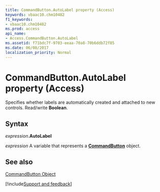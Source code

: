 ```yaml
---
title: CommandButton.AutoLabel property (Access)
keywords: vbaac10.chm10482
f1_keywords:
- vbaac10.chm10482
ms.prod: access
api_name:
- Access.CommandButton.AutoLabel
ms.assetid: f71bdc7f-9703-eeaa-70a8-70b6ddb72f85
ms.date: 06/08/2017
localization_priority: Normal
---
```



# CommandButton.AutoLabel property (Access)

Specifies whether labels are automatically created and attached to new controls. Read/write  **Boolean**.


## Syntax

_expression_.**AutoLabel**

_expression_ A variable that represents a **[CommandButton](Access.CommandButton.md)** object.


## See also


[CommandButton Object](Access.CommandButton.md)

[!include[Support and feedback](~/includes/feedback-boilerplate.md)]